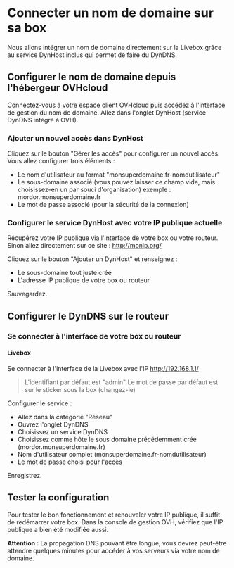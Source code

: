 # Connecter un nom de domaine sur sa box

Nous allons intégrer un nom de domaine directement sur la Livebox grâce au service DynHost inclus qui permet de faire du DynDNS. 

## Configurer le nom de domaine depuis l'hébergeur OVHcloud

Connectez-vous à votre espace client OVHcloud puis accédez à l'interface de gestion du nom de domaine.
Allez dans l'onglet DynHost (service DynDNS intégré à OVH). 

### Ajouter un nouvel accès dans DynHost

Cliquez sur le bouton "Gérer les accès" pour configurer un nouvel accès. 
Vous allez configurer trois éléments :
- Le nom d'utilisateur au format "monsuperdomaine.fr-nomdutilisateur"
- Le sous-domaine associé (vous pouvez laisser ce champ vide, mais choisissez-en un par souci d'organisation) exemple : mordor.monsuperdomaine.fr
- Le mot de passe associé (pour la sécurité de la connexion)

### Configurer le service DynHost avec votre IP publique actuelle

Récupérez votre IP publique via l'interface de votre box ou votre routeur. 
Sinon allez directement sur ce site : http://monip.org/

Cliquez sur le bouton "Ajouter un DynHost" et renseignez :
- Le sous-domaine tout juste créé
- L'adresse IP publique de votre box ou routeur

Sauvegardez. 

## Configurer le DynDNS sur le routeur

### Se connecter à l'interface de votre box ou routeur

#### Livebox
Se connecter à l'interface de la Livebox avec l'IP http://192.168.1.1/
> L'identifiant par défaut est "admin"
> Le mot de passe par défaut est sur le sticker sous la box (changez-le)

Configurer le service : 
- Allez dans la catégorie "Réseau"
- Ouvrez l'onglet DynDNS
- Choisissez un service DynDNS
- Choisissez comme hôte le sous domaine précédemment créé (mordor.monsuperdomaine.fr)
- Nom d'utilisateur complet (monsuperdomaine.fr-nomdutilisateur)
- Le mot de passe choisi pour l'accès

Enregistrez.

## Tester la configuration

Pour tester le bon fonctionnement et renouveler votre IP publique, il suffit de redémarrer votre box.
Dans la console de gestion OVH, vérifiez que l'IP publique a bien été modifiée aussi.

**Attention :** La propagation DNS pouvant être longue, vous devrez peut-être attendre quelques minutes pour accéder à vos serveurs via votre nom de domaine.
